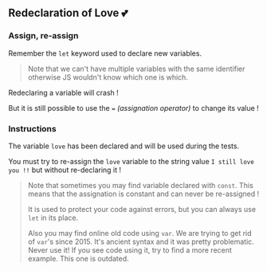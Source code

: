 ## Redeclaration of Love 💕

### Assign, re-assign

Remember the `let` keyword used to declare new variables.

> Note that we can't have multiple variables with the same identifier otherwise
> JS wouldn't know which one is which.

Redeclaring a variable will crash !

But it is still possible to use the `=` _(assignation operator)_ to change its
value !

### Instructions

The variable `love` has been declared and will be used during the tests.

You must try to re-assign the `love` variable to the string value
`I still love you !!` but without re-declaring it !

> Note that sometimes you may find variable declared with `const`. This means
> that the assignation is constant and can never be re-assigned !
>
> It is used to protect your code against errors, but you can always use `let`
> in its place.
>
> Also you may find online old code using `var`. We are trying to get rid of
> `var`'s since 2015. It's ancient syntax and it was pretty problematic. Never
> use it! If you see code using it, try to find a more recent example. This one
> is outdated.
